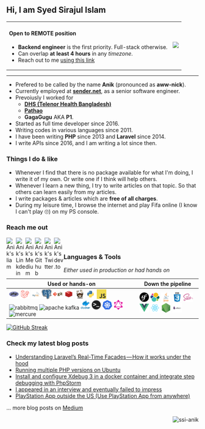 ## Hi, I am Syed Sirajul Islam

<table cellspacing="0" cellpadding="0">
  <tbody>
    <tr>
      <td>
        <h4>Open to REMOTE position</h4>
        <ul>
          <li><b>Backend engineer</b> is the first priority. Full-stack otherwise.</li>
          <li>Can overlap <b>at least 4 hours</b> in any <i>timezone</i>.</li>
          <li>Reach out to me <a href="#reach-me-out">using this link</a></li>
        </ul>
      </td>
      <td>
        <img src="https://media.giphy.com/media/RiykPw9tgdOylwFgUe/giphy.gif" />
      </td>
    </tr>
  </tbody>
</table>

---

- Prefered to be called by the name **Anik** (pronounced as **aww-nick**).
- Currently employed at **[sender.net](https://sender.net/)**, as a senior software engineer.
- Prevoiusly I worked for
  * **[DHS (Telenor Health Bangladesh)](https://dh.health/)**
  * **[Pathao](https://pathao.com/?lang=en)**
  * **GagaGugu** AKA **P1**.
- Started as full time developer since 2016.
- Writing codes in various languages since 2011.
- I have been writing **PHP** since 2013 and **Laravel** since 2014.
- I write APIs since 2016, and I am writing a lot since then. <!-- I did know a bit but now I don't know **CSS**. -->

### Things I do & like

- Whenever I find that there is no package available for what I'm doing, I write it of my own. Or write one if I think will help others.
- Whenever I learn a new thing, I try to write articles on that topic. So that others can learn easily from my articles.
- I write packages & articles which are **free of all charges**.
- During my leisure time, I browse the internet and play Fifa online (I know I can't play 🙄) on my PS console.


### Reach me out

<a href="mailto:sirajul.islam.anik@gmail.com">
  <img align="left" alt="Anik's liam" width="25px" src="https://cdn.jsdelivr.net/npm/simple-icons@v3/icons/gmail.svg" />
</a>
<a href="https://www.linkedin.com/in/ssi-anik">
  <img align="left" alt="Anik's Linkdein" width="25px" src="https://cdn.jsdelivr.net/npm/simple-icons@v3/icons/linkedin.svg" />
</a>
<a href="https://medium.com/@sirajul.anik">
  <img align="left" alt="Anik's Medium" width="25px" src="https://cdn.jsdelivr.net/npm/simple-icons@v3/icons/medium.svg" />
</a>
<a href="https://github.com/ssi-anik">
  <img align="left" alt="Anik's Github" width="25px" src="https://cdn.jsdelivr.net/npm/simple-icons@v3/icons/github.svg" />
</a>
<a href="https://twitter.com/sirajul_anik">
  <img align="left" alt="Anik's Twitter" width="25px" src="https://cdn.jsdelivr.net/npm/simple-icons@v3/icons/twitter.svg" />
</a>
<a href="https://dev.to/ssianik">
  <img align="left" alt="Anik's dev.to" width="25px" src="https://cdn.jsdelivr.net/npm/simple-icons@3.12.2/icons/dev-dot-to.svg" />
</a>

<br/>

### Languages & Tools

*Either used in production or had hands on*
<table>
    <thead>
        <tr>
            <th>Used or hands-on</th>
            <th>Down the pipeline</th>
        </tr>
    </thead>
    <tbody>
        <tr>
            <td>
                <img alt="php" height="25" src="https://raw.githubusercontent.com/github/explore/80688e429a7d4ef2fca1e82350fe8e3517d3494d/topics/php/php.png">
                <img alt="laravel" height="25" src="https://raw.githubusercontent.com/github/explore/80688e429a7d4ef2fca1e82350fe8e3517d3494d/topics/laravel/laravel.png">
                <img alt="mysql" height="25" src="https://raw.githubusercontent.com/github/explore/80688e429a7d4ef2fca1e82350fe8e3517d3494d/topics/mysql/mysql.png">
                <img alt="postgresql" height="25" src="https://raw.githubusercontent.com/github/explore/80688e429a7d4ef2fca1e82350fe8e3517d3494d/topics/postgresql/postgresql.png">
                <img alt="git" height="25" src="https://raw.githubusercontent.com/github/explore/80688e429a7d4ef2fca1e82350fe8e3517d3494d/topics/git/git.png">
                <img alt="redis" height="25" src="https://raw.githubusercontent.com/github/explore/80688e429a7d4ef2fca1e82350fe8e3517d3494d/topics/redis/redis.png">
                <img alt="composer" height="25" src="https://raw.githubusercontent.com/github/explore/80688e429a7d4ef2fca1e82350fe8e3517d3494d/topics/composer/composer.png">
                <img alt="python" height="25" src="https://raw.githubusercontent.com/github/explore/80688e429a7d4ef2fca1e82350fe8e3517d3494d/topics/python/python.png">
                <img alt="javascript" height="25" src="https://raw.githubusercontent.com/github/explore/80688e429a7d4ef2fca1e82350fe8e3517d3494d/topics/javascript/javascript.png">
                <img alt="rabbitmq" height="25" src="https://www.vectorlogo.zone/logos/rabbitmq/rabbitmq-icon.svg">
                <img alt="apache kafka" height="25" src="https://www.vectorlogo.zone/logos/apache_kafka/apache_kafka-icon.svg">
                <img alt="docker" height="25" src="https://raw.githubusercontent.com/github/explore/80688e429a7d4ef2fca1e82350fe8e3517d3494d/topics/docker/docker.png">
                <img alt="terminal" height="25" src="https://raw.githubusercontent.com/github/explore/80688e429a7d4ef2fca1e82350fe8e3517d3494d/topics/terminal/terminal.png">
                <img alt="kubernetes" height="25" src="https://raw.githubusercontent.com/github/explore/80688e429a7d4ef2fca1e82350fe8e3517d3494d/topics/kubernetes/kubernetes.png">
                <img alt="graphql" height="25" src="https://raw.githubusercontent.com/github/explore/80688e429a7d4ef2fca1e82350fe8e3517d3494d/topics/graphql/graphql.png">
                <img alt="mercure" height="25" src="https://raw.githubusercontent.com/ssi-anik/mercure/895b2c197dcdd6415b1078dae03dae372f1df236/icons/mercure.svg">
            </td>
            <td>
                <img alt="css" height="25" src="https://raw.githubusercontent.com/github/explore/80688e429a7d4ef2fca1e82350fe8e3517d3494d/topics/symfony/symfony.png">
                <img alt="elasticsearch" height="25" src="https://raw.githubusercontent.com/github/explore/d73b58ded658144cd29547485b8537306012eb86/topics/elasticsearch/elasticsearch.png">
                <img alt="java" height="25" src="https://raw.githubusercontent.com/github/explore/80688e429a7d4ef2fca1e82350fe8e3517d3494d/topics/java/java.png">
                <img alt="css" height="25" src="https://raw.githubusercontent.com/github/explore/80688e429a7d4ef2fca1e82350fe8e3517d3494d/topics/css/css.png">
                <img alt="sass" height="25" src="https://raw.githubusercontent.com/github/explore/80688e429a7d4ef2fca1e82350fe8e3517d3494d/topics/sass/sass.png">
                <img alt="vuejs" height="25" src="https://raw.githubusercontent.com/github/explore/80688e429a7d4ef2fca1e82350fe8e3517d3494d/topics/vue/vue.png">
                <img alt="react" height="25" src="https://raw.githubusercontent.com/github/explore/80688e429a7d4ef2fca1e82350fe8e3517d3494d/topics/react/react.png">
                <img alt="nodejs" height="25" src="https://raw.githubusercontent.com/github/explore/80688e429a7d4ef2fca1e82350fe8e3517d3494d/topics/nodejs/nodejs.png">
                <img alt="elixir" height="25" src="https://raw.githubusercontent.com/github/explore/80688e429a7d4ef2fca1e82350fe8e3517d3494d/topics/elixir/elixir.png">
            </td>
        </tr>
    </tbody>
</table>

[![GitHub Streak](https://github-readme-streak-stats.herokuapp.com/?user=ssi-anik&theme=blood&hide_border=true&date_format=M%20j)](https://git.io/streak-stats)


### Check my latest blog posts

<!-- BLOG-POST-LIST:START -->
- [Understanding Laravel’s Real-Time Facades — How it works under the hood](https://medium.com/@sirajul.anik/understanding-laravels-real-time-facades-how-it-works-under-the-hood-7b31f025ab6a?source=rss-30df32209d0------2)
- [Running multiple PHP versions on Ubuntu](https://medium.com/@sirajul.anik/running-multiple-php-versions-on-ubuntu-56638fcac968?source=rss-30df32209d0------2)
- [Install and configure Xdebug 3 in a docker container and integrate step debugging with PhpStorm](https://medium.com/@sirajul.anik/install-and-configure-xdebug-3-in-a-docker-container-and-integrate-step-debugging-with-phpstorm-5e135bc3290a?source=rss-30df32209d0------2)
- [I appeared in an interview and eventually failed to impress](https://medium.com/@sirajul.anik/i-appeared-in-an-interview-and-eventually-failed-to-impress-3c407e92792?source=rss-30df32209d0------2)
- [PlayStation App outside the US &lpar;Use PlayStation App from anywhere&rpar;](https://medium.com/@sirajul.anik/playstation-app-outside-the-us-use-playstation-app-from-anywhere-a40b18ea4a9f?source=rss-30df32209d0------2)
<!-- BLOG-POST-LIST:END -->

... more blog posts on  [Medium](https://medium.com/@sirajul.anik)


<p align="right">
  <img src="https://komarev.com/ghpvc/?username=ssi-anik&color=dc143c&label=Views&color=lightgrey&style=flat" alt="ssi-anik" />
</p>

